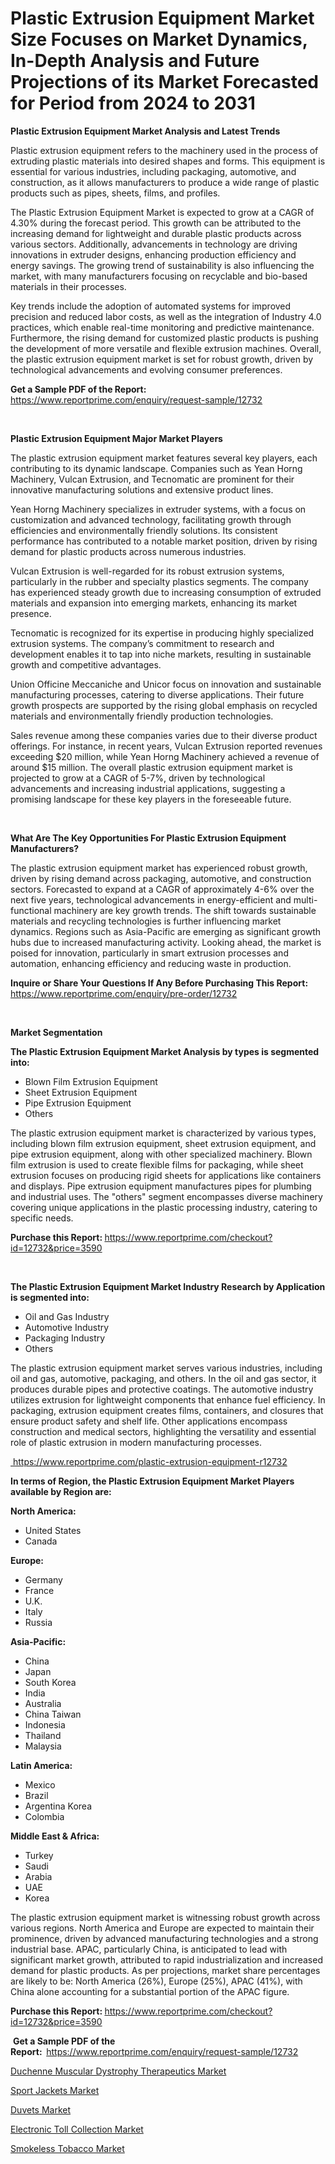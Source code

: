 <p><h1>Plastic Extrusion Equipment Market Size Focuses on Market Dynamics, In-Depth Analysis and Future Projections of its Market Forecasted for Period from 2024 to 2031</h1></p><p><strong>Plastic Extrusion Equipment Market Analysis and Latest Trends</strong></p>
<p><p>Plastic extrusion equipment refers to the machinery used in the process of extruding plastic materials into desired shapes and forms. This equipment is essential for various industries, including packaging, automotive, and construction, as it allows manufacturers to produce a wide range of plastic products such as pipes, sheets, films, and profiles.</p><p>The Plastic Extrusion Equipment Market is expected to grow at a CAGR of 4.30% during the forecast period. This growth can be attributed to the increasing demand for lightweight and durable plastic products across various sectors. Additionally, advancements in technology are driving innovations in extruder designs, enhancing production efficiency and energy savings. The growing trend of sustainability is also influencing the market, with many manufacturers focusing on recyclable and bio-based materials in their processes.</p><p>Key trends include the adoption of automated systems for improved precision and reduced labor costs, as well as the integration of Industry 4.0 practices, which enable real-time monitoring and predictive maintenance. Furthermore, the rising demand for customized plastic products is pushing the development of more versatile and flexible extrusion machines. Overall, the plastic extrusion equipment market is set for robust growth, driven by technological advancements and evolving consumer preferences.</p></p>
<p><strong>Get a Sample PDF of the Report:&nbsp;</strong> <a href="https://www.reportprime.com/enquiry/request-sample/12732?utm_campaign=84&utm_medium=2&utm_source=Github&utm_content=ia&utm_term=15112024&utm_id=plastic-extrusion-equipment">https://www.reportprime.com/enquiry/request-sample/12732</a></p>
<p>&nbsp;</p>
<p><strong>Plastic Extrusion Equipment Major Market Players</strong></p>
<p><p>The plastic extrusion equipment market features several key players, each contributing to its dynamic landscape. Companies such as Yean Horng Machinery, Vulcan Extrusion, and Tecnomatic are prominent for their innovative manufacturing solutions and extensive product lines. </p><p>Yean Horng Machinery specializes in extruder systems, with a focus on customization and advanced technology, facilitating growth through efficiencies and environmentally friendly solutions. Its consistent performance has contributed to a notable market position, driven by rising demand for plastic products across numerous industries.</p><p>Vulcan Extrusion is well-regarded for its robust extrusion systems, particularly in the rubber and specialty plastics segments. The company has experienced steady growth due to increasing consumption of extruded materials and expansion into emerging markets, enhancing its market presence. </p><p>Tecnomatic is recognized for its expertise in producing highly specialized extrusion systems. The company’s commitment to research and development enables it to tap into niche markets, resulting in sustainable growth and competitive advantages.</p><p>Union Officine Meccaniche and Unicor focus on innovation and sustainable manufacturing processes, catering to diverse applications. Their future growth prospects are supported by the rising global emphasis on recycled materials and environmentally friendly production technologies.</p><p>Sales revenue among these companies varies due to their diverse product offerings. For instance, in recent years, Vulcan Extrusion reported revenues exceeding $20 million, while Yean Horng Machinery achieved a revenue of around $15 million. The overall plastic extrusion equipment market is projected to grow at a CAGR of 5-7%, driven by technological advancements and increasing industrial applications, suggesting a promising landscape for these key players in the foreseeable future.</p></p>
<p>&nbsp;</p>
<p><strong>What Are The Key Opportunities For Plastic Extrusion Equipment Manufacturers?</strong></p>
<p><p>The plastic extrusion equipment market has experienced robust growth, driven by rising demand across packaging, automotive, and construction sectors. Forecasted to expand at a CAGR of approximately 4-6% over the next five years, technological advancements in energy-efficient and multi-functional machinery are key growth trends. The shift towards sustainable materials and recycling technologies is further influencing market dynamics. Regions such as Asia-Pacific are emerging as significant growth hubs due to increased manufacturing activity. Looking ahead, the market is poised for innovation, particularly in smart extrusion processes and automation, enhancing efficiency and reducing waste in production.</p></p>
<p><strong>Inquire or Share Your Questions If Any Before Purchasing This Report:</strong> <a href="https://www.reportprime.com/enquiry/pre-order/12732?utm_campaign=84&utm_medium=2&utm_source=Github&utm_content=ia&utm_term=15112024&utm_id=plastic-extrusion-equipment">https://www.reportprime.com/enquiry/pre-order/12732</a></p>
<p>&nbsp;</p>
<p><strong>Market Segmentation</strong></p>
<p><strong>The Plastic Extrusion Equipment Market Analysis by types is segmented into:</strong></p>
<p><ul><li>Blown Film Extrusion Equipment</li><li>Sheet Extrusion Equipment</li><li>Pipe Extrusion Equipment</li><li>Others</li></ul></p>
<p><p>The plastic extrusion equipment market is characterized by various types, including blown film extrusion equipment, sheet extrusion equipment, and pipe extrusion equipment, along with other specialized machinery. Blown film extrusion is used to create flexible films for packaging, while sheet extrusion focuses on producing rigid sheets for applications like containers and displays. Pipe extrusion equipment manufactures pipes for plumbing and industrial uses. The "others" segment encompasses diverse machinery covering unique applications in the plastic processing industry, catering to specific needs.</p></p>
<p><strong>Purchase this Report:&nbsp;</strong><a href="https://www.reportprime.com/checkout?id=12732&price=3590&utm_campaign=84&utm_medium=2&utm_source=Github&utm_content=ia&utm_term=15112024&utm_id=plastic-extrusion-equipment">https://www.reportprime.com/checkout?id=12732&price=3590</a></p>
<p>&nbsp;</p>
<p><strong>The Plastic Extrusion Equipment Market Industry Research by Application is segmented into:</strong></p>
<p><ul><li>Oil and Gas Industry</li><li>Automotive Industry</li><li>Packaging Industry</li><li>Others</li></ul></p>
<p><p>The plastic extrusion equipment market serves various industries, including oil and gas, automotive, packaging, and others. In the oil and gas sector, it produces durable pipes and protective coatings. The automotive industry utilizes extrusion for lightweight components that enhance fuel efficiency. In packaging, extrusion equipment creates films, containers, and closures that ensure product safety and shelf life. Other applications encompass construction and medical sectors, highlighting the versatility and essential role of plastic extrusion in modern manufacturing processes.</p></p>
<p><a href="https://www.reportprime.com/plastic-extrusion-equipment-r12732?utm_campaign=84&utm_medium=2&utm_source=Github&utm_content=ia&utm_term=15112024&utm_id=plastic-extrusion-equipment">&nbsp;https://www.reportprime.com/plastic-extrusion-equipment-r12732</a></p>
<p><strong>In terms of Region, the Plastic Extrusion Equipment Market Players available by Region are:</strong></p>
<p>
    <p> <strong> North America: </strong>
        <ul>
            <li>United States</li>
            <li>Canada</li>
        </ul>
        </p> 
    <p> <strong> Europe: </strong>
        <ul>
            <li>Germany</li>
            <li>France</li>
            <li>U.K.</li>
            <li>Italy</li>
            <li>Russia</li>
        </ul>
        </p> 
    <p> <strong> Asia-Pacific: </strong>
        <ul>
            <li>China</li>
            <li>Japan</li>
            <li>South Korea</li>
            <li>India</li>
            <li>Australia</li>
            <li>China Taiwan</li>
            <li>Indonesia</li>
            <li>Thailand</li>
            <li>Malaysia</li>
        </ul>
        </p> 
    <p> <strong> Latin America: </strong>
        <ul>
            <li>Mexico</li>
            <li>Brazil</li>
            <li>Argentina Korea</li>
            <li>Colombia</li>
        </ul>
        </p> 
    <p> <strong> Middle East & Africa: </strong>
        <ul>
            <li>Turkey</li>
            <li>Saudi</li>
            <li>Arabia</li>
            <li>UAE</li>
            <li>Korea</li>
        </ul>
    </p>
    </p>
<p><p>The plastic extrusion equipment market is witnessing robust growth across various regions. North America and Europe are expected to maintain their prominence, driven by advanced manufacturing technologies and a strong industrial base. APAC, particularly China, is anticipated to lead with significant market growth, attributed to rapid industrialization and increased demand for plastic products. As per projections, market share percentages are likely to be: North America (26%), Europe (25%), APAC (41%), with China alone accounting for a substantial portion of the APAC figure.</p></p>
<p><strong>Purchase this Report: </strong><a href="https://www.reportprime.com/checkout?id=12732&price=3590&utm_campaign=84&utm_medium=2&utm_source=Github&utm_content=ia&utm_term=15112024&utm_id=plastic-extrusion-equipment">https://www.reportprime.com/checkout?id=12732&price=3590</a></p>
<p>&nbsp;<strong>Get a Sample PDF of the Report:&nbsp;&nbsp;</strong><a href="https://www.reportprime.com/enquiry/request-sample/12732?utm_campaign=84&utm_medium=2&utm_source=Github&utm_content=ia&utm_term=15112024&utm_id=plastic-extrusion-equipment">https://www.reportprime.com/enquiry/request-sample/12732</a></p>
<p><strong></strong></p>
<p><p><a href="https://issuu.com/reportprime-2/docs/duchenne-muscular-dystrophy-therape_b67b7d4f19bc44?utm_campaign=84&utm_medium=2&utm_source=Github&utm_content=ia&utm_term=15112024&utm_id=plastic-extrusion-equipment">Duchenne Muscular Dystrophy Therapeutics Market</a></p><p><a href="https://www.linkedin.com/pulse/sport-jackets-market-research-report-exploring-size-revenue-rzkxc?utm_campaign=84&utm_medium=2&utm_source=Github&utm_content=ia&utm_term=15112024&utm_id=plastic-extrusion-equipment">Sport Jackets Market</a></p><p><a href="https://www.linkedin.com/pulse/duvets-market-global-regional-analysis-focus-region-ag2oc?utm_campaign=84&utm_medium=2&utm_source=Github&utm_content=ia&utm_term=15112024&utm_id=plastic-extrusion-equipment">Duvets Market</a></p><p><a href="https://issuu.com/reportprime-2/docs/electronic-toll-collection-market-s_8849fa83ad8168?utm_campaign=84&utm_medium=2&utm_source=Github&utm_content=ia&utm_term=15112024&utm_id=plastic-extrusion-equipment">Electronic Toll Collection Market</a></p><p><a href="https://www.linkedin.com/pulse/global-smokeless-tobacco-market-forecast-2024-2031-trends-y1prc?utm_campaign=84&utm_medium=2&utm_source=Github&utm_content=ia&utm_term=15112024&utm_id=plastic-extrusion-equipment">Smokeless Tobacco Market</a></p></p>